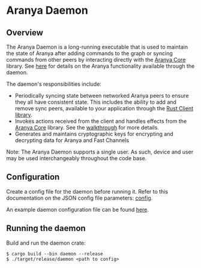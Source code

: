 # Aranya Daemon

## Overview

The Aranya Daemon is a long-running executable that is used to maintain
the state of Aranya after adding commands to the graph or syncing commands from
other peers by interacting directly with the
[Aranya Core](https://github.com/aranya-project/aranya-core) library. See
[here](../aranya-daemon-api/src/service.rs) for details on the Aranya
functionality available through the daemon.

The daemon's responsibilities include:
- Periodically syncing state between networked Aranya peers to ensure they all
  have consistent state. This includes the ability to add and remove sync peers,
  available to your application through the [Rust Client library](../aranya-client/).
- Invokes actions received from the client and handles effects from the
  [Aranya Core](https://github.com/aranya-project/aranya-core) library. See the
  [walkthrough](../../docs/walkthrough.md) for more details.
- Generates and maintains cryptographic keys for encrypting and decrypting data
  for Aranya and Fast Channels

Note: The Aranya Daemon supports a single user. As such, device and user may be
used interchangeably throughout the code base.

## Configuration

Create a config file for the daemon before running it. Refer to
this documentation on the JSON config file parameters:
[config](src/config.rs).

An example daemon configuration file can be found [here](example.json).

## Running the daemon

Build and run the daemon crate:
```shell
$ cargo build --bin daemon --release
$ ./target/release/daemon <path to config>
```
